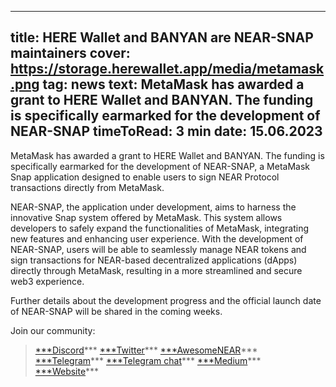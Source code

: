 -----
title: HERE Wallet and BANYAN are NEAR-SNAP maintainers
cover: https://storage.herewallet.app/media/metamask.png
tag: news
text: MetaMask has awarded a grant to HERE Wallet and BANYAN. The funding is specifically earmarked for the development of NEAR-SNAP
timeToRead: 3 min
date: 15.06.2023
-----




MetaMask has awarded a grant to HERE Wallet and BANYAN. The funding is specifically earmarked for the development of NEAR-SNAP, a MetaMask Snap application designed to enable users to sign NEAR Protocol transactions directly from MetaMask.

NEAR-SNAP, the application under development, aims to harness the innovative Snap system offered by MetaMask. This system allows developers to safely expand the functionalities of MetaMask, integrating new features and enhancing user experience. With the development of NEAR-SNAP, users will be able to seamlessly manage NEAR tokens and sign transactions for NEAR-based decentralized applications (dApps) directly through MetaMask, resulting in a more streamlined and secure web3 experience.

Further details about the development progress and the official launch date of NEAR-SNAP will be shared in the coming weeks.

Join our community:
> [***Discord](https://discord.gg/AfB5cvtFXH)***
> [***Twitter](https://twitter.com/here_wallet)***
> [***AwesomeNEAR](https://awesomenear.com/here-wallet)***
> [***Telegram](https://t.me/herewallet)***
> [***Telegram chat](https://t.me/herewalletchat)***
> [***Medium](https://medium.com/@nearhere)***
> [***Website](https://herewallet.app/)***
